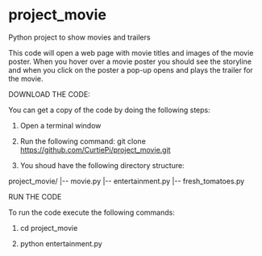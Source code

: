 # project_movie
Python project to show movies and trailers

This code will open a web page with movie titles and images of 
the movie poster. When you hover over a movie poster you should 
see the storyline and when you click on the poster a pop-up 
opens and plays the trailer for the movie.


DOWNLOAD THE CODE:

You can get a copy of the code by doing the following steps:

1. Open a terminal window

2. Run the following command: 
   git clone https://github.com/CurtiePi/project_movie.git

3. You shoud have the following directory structure:

project_movie/
   |-- movie.py
   |-- entertainment.py
   |-- fresh_tomatoes.py


RUN THE CODE

To run the code execute the following commands:

1. cd project_movie

2. python entertainment.py 
